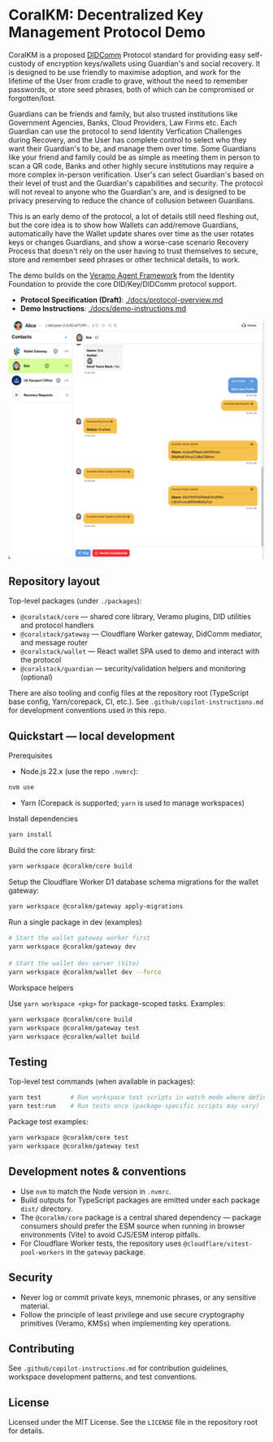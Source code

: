 # CoralKM: Decentralized Key Management Protocol Demo

CoralKM is a proposed [DIDComm](https://didcomm.org/) Protocol standard for providing easy self-custody of encryption keys/wallets using Guardian's and social recovery. It is designed to be use friendly to maximise adoption, and work for the lifetime of the User from cradle to grave, without the need to remember passwords, or store seed phrases, both of which can be compromised or forgotten/lost.

Guardians can be friends and family, but also trusted institutions like Government Agencies, Banks, Cloud Providers, Law Firms etc. Each Guardian can use the protocol to send Identity Verfication Challenges during Recovery, and the User has complete control to select who they want their Guardian's to be, and manage them over time. Some Guardians like your friend and family could be as simple as meeting them in person to scan a QR code, Banks and other highly secure institutions may require a more complex in-person verification. User's can select Guardian's based on their level of trust and the Guardian's capabilities and security. The protocol will not reveal to anyone who the Guardian's are, and is designed to be privacy preserving to reduce the chance of collusion between Guardians.

This is an early demo of the protocol, a lot of details still need fleshing out, but the core idea is to show how Wallets can add/remove Guardians, automatically have the Wallet update shares over time as the user rotates keys or changes Guardians, and show a worse-case scenario Recovery Process that doesn't rely on the user having to trust themselves to secure, store and remember seed phrases or other technical details, to work.

The demo builds on the [Veramo Agent Framework](https://veramo.io/) from the Identity Foundation to provide the core DID/Key/DIDComm protocol support.

- **Protocol Specification (Draft)**: [./docs/protocol-overview.md](./docs/protocol-overview.md)
- **Demo Instructions**: [./docs/demo-instructions.md](./docs/demo-instructions.md)

![Wallet screenshot](./docs/imgs/wallet-screenshot.png)

## Repository layout

Top-level packages (under `./packages`):

- `@coralstack/core` — shared core library, Veramo plugins, DID utilities and protocol handlers
- `@coralstack/gateway` — Cloudflare Worker gateway, DidComm mediator, and message router
- `@coralstack/wallet` — React wallet SPA used to demo and interact with the protocol
- `@coralstack/guardian` — security/validation helpers and monitoring (optional)

There are also tooling and config files at the repository root (TypeScript base config, Yarn/corepack, CI, etc.). See `.github/copilot-instructions.md` for development conventions used in this repo.

## Quickstart — local development

Prerequisites

- Node.js 22.x (use the repo `.nvmrc`):

```bash
nvm use
```

- Yarn (Corepack is supported; `yarn` is used to manage workspaces)

Install dependencies

```bash
yarn install
```

Build the core library first:

```bash
yarn workspace @coralkm/core build
```

Setup the Cloudflare Worker D1 database schema migrations for the wallet gateway:

```bash
yarn workspace @coralkm/gateway apply-migrations
```

Run a single package in dev (examples)

```bash
# Start the wallet gateway worker first
yarn workspace @coralkm/gateway dev

# Start the wallet dev server (Vite)
yarn workspace @coralkm/wallet dev --force
```

Workspace helpers

Use `yarn workspace <pkg>` for package-scoped tasks. Examples:

```bash
yarn workspace @coralkm/core build
yarn workspace @coralkm/gateway test
yarn workspace @coralkm/wallet build
```

## Testing

Top-level test commands (when available in packages):

```bash
yarn test        # Run workspace test scripts in watch mode where defined
yarn test:run    # Run tests once (package-specific scripts may vary)
```

Package test examples:

```bash
yarn workspace @coralkm/core test
yarn workspace @coralkm/gateway test
```

## Development notes & conventions

- Use `nvm` to match the Node version in `.nvmrc`.
- Build outputs for TypeScript packages are emitted under each package `dist/` directory.
- The `@coralkm/core` package is a central shared dependency — package consumers should prefer the ESM source when running in browser environments (Vite) to avoid CJS/ESM interop pitfalls.
- For Cloudflare Worker tests, the repository uses `@cloudflare/vitest-pool-workers` in the `gateway` package.

## Security

- Never log or commit private keys, mnemonic phrases, or any sensitive material.
- Follow the principle of least privilege and use secure cryptography primitives (Veramo, KMSs) when implementing key operations.

## Contributing

See `.github/copilot-instructions.md` for contribution guidelines, workspace development patterns, and test conventions.

## License

Licensed under the MIT License. See the `LICENSE` file in the repository root for details.
